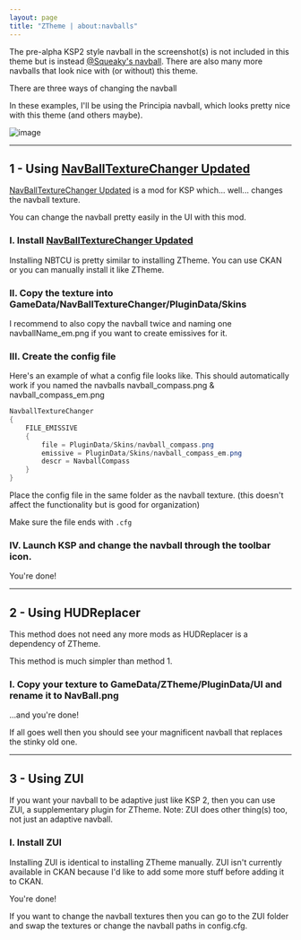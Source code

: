 ```yaml
---
layout: page
title: "ZTheme | about:navballs"
---
```


The pre-alpha KSP2 style navball in the screenshot(s) is not included in this theme but is instead [@Squeaky's navball](https://forum.kerbalspaceprogram.com/topic/200741-112x-navballtexturechanger-updated-now-with-ui/?do=findComment&comment=4290196). There are also many more navballs that look nice with (or without) this theme.

There are three ways of changing the navball

In these examples, I'll be using the Principia navball, which looks pretty nice with this theme (and others maybe).

![image](https://github.com/user-attachments/assets/b7079633-b654-49aa-9d08-e90841c62dd5)

* * *

## 1 - Using [NavBallTextureChanger Updated](https://forum.kerbalspaceprogram.com/topic/200741-112x-navballtexturechanger-updated-now-with-ui/)

[NavBallTextureChanger Updated](https://forum.kerbalspaceprogram.com/topic/200741-112x-navballtexturechanger-updated-now-with-ui/) is a mod for KSP which... well... changes the navball texture.

You can change the navball pretty easily in the UI with this mod.

### I. Install [NavBallTextureChanger Updated](https://forum.kerbalspaceprogram.com/topic/200741-112x-navballtexturechanger-updated-now-with-ui/)
Installing NBTCU is pretty similar to installing ZTheme.
You can use CKAN or you can manually install it like ZTheme.

### II. Copy the texture into GameData/NavBallTextureChanger/PluginData/Skins
I recommend to also copy the navball twice and naming one navballName_em.png if you want to create emissives for it.

### III.  Create the config file
Here's an example of what a config file looks like. This should automatically work if you named the navballs navball_compass.png & navball_compass_em.png

```cs
NavballTextureChanger
{
	FILE_EMISSIVE
	{
		file = PluginData/Skins/navball_compass.png
		emissive = PluginData/Skins/navball_compass_em.png
		descr = NavballCompass
	}
}
```

Place the config file in the same folder as the navball texture. (this doesn't affect the functionality but is good for organization)

Make sure the file ends with `.cfg`

### IV. Launch KSP and change the navball through the toolbar icon.

You're done!
 
* * *

## 2 - Using HUDReplacer
This method does not need any more mods as HUDReplacer is a dependency of ZTheme.

This method is much simpler than method 1.

### I. Copy your texture to GameData/ZTheme/PluginData/UI and rename it to NavBall.png
...and you're done!

If all goes well then you should see your magnificent navball that replaces the stinky old one.
 

* * *

## 3 - Using ZUI
If you want your navball to be adaptive just like KSP 2, then you can use ZUI, a supplementary plugin for ZTheme.
Note: ZUI does other thing(s) too, not just an adaptive navball.

### I. Install ZUI
Installing ZUI is identical to installing ZTheme manually.
ZUI isn't currently available in CKAN because I'd like to add some more stuff before adding it to CKAN.

You're done!

If you want to change the navball textures then you can go to the ZUI folder and swap the textures or change the navball paths in config.cfg. 
